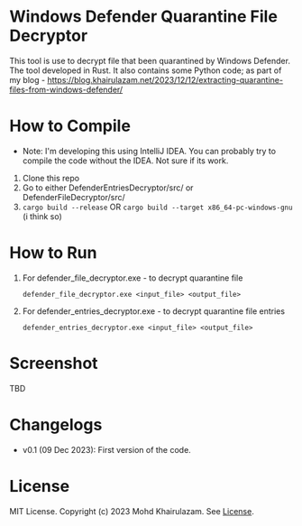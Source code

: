 Windows Defender Quarantine File Decryptor
===
This tool is use to decrypt file that been quarantined by Windows Defender. The tool developed in Rust. It also contains some Python code; as part of my blog - https://blog.khairulazam.net/2023/12/12/extracting-quarantine-files-from-windows-defender/

How to Compile
===
* Note: I'm developing this using IntelliJ IDEA. You can probably try to compile the code without the IDEA. Not sure if its work.

1. Clone this repo
2. Go to either DefenderEntriesDecryptor/src/ or DefenderFileDecryptor/src/
3. ```cargo build --release``` OR ```cargo build --target x86_64-pc-windows-gnu``` (i think so)

How to Run
===
1. For defender_file_decryptor.exe - to decrypt quarantine file
   ```
   defender_file_decryptor.exe <input_file> <output_file>
   ```
2. For defender_entries_decryptor.exe - to decrypt quarantine file entries
   ```
   defender_entries_decryptor.exe <input_file> <output_file>
   ```

Screenshot
===
TBD

Changelogs
===
- v0.1   (09 Dec 2023): First version of the code.

License
===
MIT License. Copyright (c) 2023 Mohd Khairulazam. See [License](https://github.com/zam89/Windows-Defender-Quarantine-File-Decryptor/blob/main/LICENSE).
